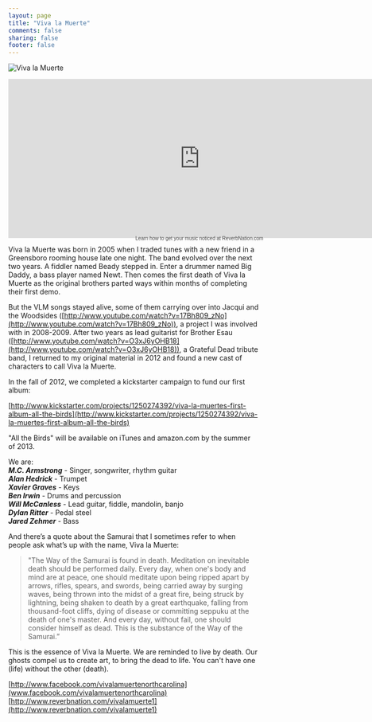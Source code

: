 ```yaml
---
layout: page
title: "Viva la Muerte"
comments: false
sharing: false
footer: false
---
```


![Viva la Muerte](/images/viva-la-muerte.jpg "Viva la Muerte")

<div class="widget_iframe" style="display:inline-block;width:769px;height:320px;margin:0;padding:0;border:0;"><iframe class="widget_iframe" src="http://www.reverbnation.com/widget_code/html_widget/artist_2522287?widget_id=50&pwc[design]=default&pwc[background_color]=%23333333&pwc[included_songs]=1&pwc[photo]=0%2C1&pwc[size]=fit" width="100%" height="100%" frameborder="0" scrolling="no"></iframe><div class="footer_branding" style="margin-top:-5px;font-size:10px;font-family:Arial;"><center><a href="http://www.reverbnation.com/band-promotion/promoteit?utm_campaign=a_features_promote_it&utm_medium=widget&utm_source=HTML5_Player&utm_content=widgetfooter_Learn how to get your music noticed at ReverbNation.com" target="_blank" style="text-decoration:none;color:#444;">Learn how to get your music noticed at ReverbNation.com</a></center></div></div></br>

Viva la Muerte was born in 2005 when I traded tunes with a new friend in a Greensboro rooming house late one night.  The band evolved over the next two years.  A fiddler named Beady stepped in.  Enter a drummer named Big Daddy, a bass player named Newt.  Then comes the first death of Viva la Muerte as the original brothers parted ways within months of completing their first demo.

But the VLM songs stayed alive, some of them carrying over into Jacqui and the Woodsides ([http://www.youtube.com/watch?v=17Bh809_zNo](http://www.youtube.com/watch?v=17Bh809_zNo)), a project I was involved with in 2008-2009.  After two years as lead guitarist for Brother Esau ([http://www.youtube.com/watch?v=O3xJ6yOHB18](http://www.youtube.com/watch?v=O3xJ6yOHB18)), a Grateful  Dead tribute band, I returned to my original material in 2012 and found a new cast of characters to call Viva la Muerte.

In the fall of 2012, we completed a kickstarter campaign to fund our first album:

[http://www.kickstarter.com/projects/1250274392/viva-la-muertes-first-album-all-the-birds](http://www.kickstarter.com/projects/1250274392/viva-la-muertes-first-album-all-the-birds)

"All the Birds" will be available on iTunes and amazon.com by the summer of 2013.

We are: </br>
__*M.C. Armstrong*__ - Singer, songwriter, rhythm guitar </br>
__*Alan Hedrick*__ - Trumpet </br>
__*Xavier Graves*__ - Keys </br>
__*Ben Irwin*__ - Drums and percussion </br>
__*Will McCanless*__ - Lead guitar, fiddle, mandolin, banjo </br>
__*Dylan Ritter*__ - Pedal steel </br>
__*Jared Zehmer*__ - Bass

And there’s a quote about the Samurai that I sometimes refer to when people ask what’s up with the name, Viva la Muerte:

> "The Way of the Samurai is found in death. Meditation on inevitable death should be performed daily. Every day, when one's body and mind are at peace, one should meditate upon being ripped apart by arrows, rifles, spears, and swords, being carried away by surging waves, being thrown into the midst of a great fire, being struck by lightning, being shaken to death by a great earthquake, falling from thousand-foot cliffs, dying of disease or committing seppuku at the death of one's master. And every day, without fail, one should consider himself as dead. This is the substance of the Way of the Samurai.”

This is the essence of Viva la Muerte.  We are reminded to live by death.  Our ghosts compel us to create art, to bring the dead to life.  You can't have one (life) without the other (death).

[http://www.facebook.com/vivalamuertenorthcarolina](www.facebook.com/vivalamuertenorthcarolina)
[http://www.reverbnation.com/vivalamuerte1](http://www.reverbnation.com/vivalamuerte1)
